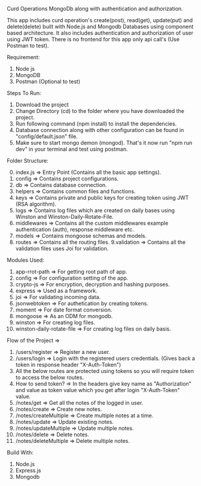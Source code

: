 Curd Operations MongoDb along with authentication and authorization.

This app includes curd operation's create(post), read(get), update(put) and delete(delete) built with Node.js and Mongodb Databases using component based architecture. 
It also includes authentication and authorization of user using JWT token.
There is no frontend for this app only api call's (Use Postman to test).

Requirement:

  1. Node js
  2. MongoDB
  3. Postman (Optional to test)

Steps To Run:

  1. Download the project
  2. Change Directory (cd) to the folder where you have downloaded the project.
  3. Run following command (npm install) to install the dependencies.
  4. Database connection along with other configuration can be found in "config/default.json" file.
  5. Make sure to start mongo demon (mongod). That's it now run "npm run dev" in your terminal and test using postman.

Folder Structure: 

  0. index.js => Entry Point (Contains all the basic app settings).
  1. config => Contains project configurations.
  2. db => Contains database connection.
  3. helpers => Contains common files and functions.
  4. keys => Contains private and public keys for creating token using JWT (RSA algorithm).
  5. logs => Contains log files which are created on daily bases using Winston and Winston-Daily-Rotate-File.
  6. middlewares => Contains all the custom middlewares example authentication (auth), response middleware etc.
  7. models => Contains mongoose schemas and models.
  8. routes => Contains all the routing files.
  9.validation => Contains all the validation files uses Joi for validation.

Modules Used:
  
  1. app-rrot-path => For getting root path of app.
  2. config => For configuration setting of the app.
  3. crypto-js => For encryption, decryption and hashing purposes.
  4. express => Used as a framework.
  5. joi => For validating incoming data.
  6. jsonwebtoken => For authetication by creating tokens.
  7. moment => For date format conversion.
  8. mongoose => As an ODM for mongodb.
  9. winston => For creating log files.
  10. winston-daily-rotate-file => For creating log files on daily basis.

Flow of the Project => 

  1. /users/register => Register a new user.
  2. /users/login => Login with the registered users credentials. (Gives back a token in response header "X-Auth-Token")
  3. All the below routes are protected using tokens so you will require token to access the below routes.
  4. How to send token? => In the headers give key name as "Authorization" and value as token value which you get after login "X-Auth-Token" value.
  5. /notes/get => Get all the notes of the logged in user.
  6. /notes/create => Create new notes.
  7. /notes/createMultiple => Create multiple notes at a time.
  8. /notes/update => Update existing notes.
  9. /notes/updateMultiple => Update multiple notes.
  10. /notes/delete => Delete notes.
  11. /notes/deleteMultiple => Delete multiple notes.
  
Build With:

  1. Node.js
  2. Express.js
  3. Mongodb
